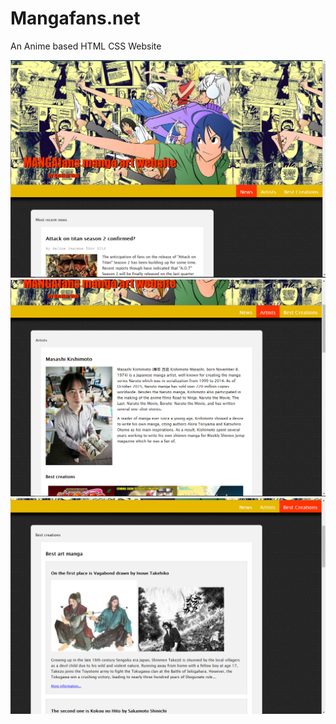 # Mangafans.net
An Anime based HTML CSS Website

![](manga-1.png)
![](manga-2.png)
![](manga-3.png)
